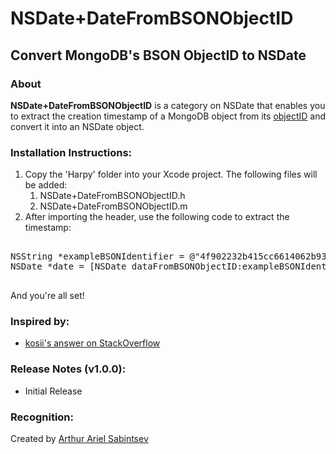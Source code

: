 # NSDate+DateFromBSONObjectID

## Convert MongoDB's BSON ObjectID to NSDate

### About
**NSDate+DateFromBSONObjectID** is a category on NSDate that enables you to extract the creation timestamp of a MongoDB object from its [objectID](http://docs.mongodb.org/manual/core/object-id/) and convert it into an NSDate object.

### Installation Instructions:

1. Copy the 'Harpy' folder into your Xcode project. The following files will be added:
	1. NSDate+DateFromBSONObjectID.h
	1. NSDate+DateFromBSONObjectID.m
1. After importing the header, use the following code to extract the timestamp:
 
<pre>

NSString *exampleBSONIdentifier = @"4f902232b415cc6614062b93";
NSDate *date = [NSDate dataFromBSONObjectID:exampleBSONIdentifier];

</pre>

And you're all set!

### Inspired by:
- [kosii's answer on StackOverflow](http://stackoverflow.com/a/3822633/814861)


###  Release Notes (v1.0.0):
- Initial Release

### Recognition:

Created by [Arthur Ariel Sabintsev](http://www.sabintsev.com)  
